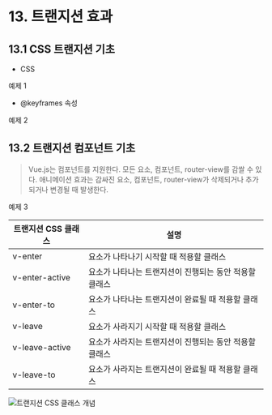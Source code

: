 
# 13. 트랜지션 효과

## 13.1 CSS 트랜지션 기초

- CSS

예제 1

- @keyframes 속성

예제 2

## 13.2 트랜지션 컴포넌트 기초

> Vue.js는 <transition/> 컴포넌트를 지원한다.
> 모든 요소, 컴포넌트, router-view를 감쌀 수 있다.
> 애니메이션 효과는 감싸진 요소, 컴포넌트, router-view가 삭제되거나 추가되거나 변경될 때 발생한다.

예제 3

트랜지션 CSS 클래스 | 설명
---------|---------
v-enter | 요소가 나타나기 시작할 때 적용할 클래스
v-enter-active | 요소가 나타나는 트랜지션이 진행되는 동안 적용할 클래스
v-enter-to | 요소가 나타나는 트랜지션이 완료될 때 적용할 클래스
v-leave | 요소가 사라지기 시작할 때 적용할 클래스
v-leave-active | 요소가 사라지는 트랜지션이 진행되는 동안 적용할 클래스
v-leave-to | 요소가 사라지는 트랜지션이 완료될 때 적용할 클래스

![트랜지션 CSS 클래스 개념](https://vuejs.org/images/transition.png)